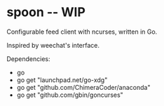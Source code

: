 # spoon -- WIP

Configurable feed client with ncurses, written in Go.

Inspired by weechat's interface.

Dependencies:
  * go
  * go get "launchpad.net/go-xdg"
  * go get "github.com/ChimeraCoder/anaconda"
  * go get  "github.com/gbin/goncurses"
